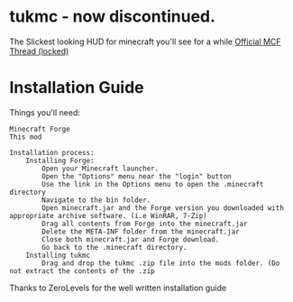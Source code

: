 tukmc - now discontinued.
===

The Slickest looking HUD for minecraft you'll see for a while [Official MCF Thread (locked)](http://www.minecraftforum.net/topic/1702641-)

Installation Guide
=====

Things you'll need:

    Minecraft Forge
    This mod

    Installation process:
        Installing Forge:
            Open your Minecraft launcher.
            Open the "Options" menu near the "login" button
            Use the link in the Options menu to open the .minecraft directory
            Navigate to the bin folder.
            Open minecraft.jar and the Forge version you downloaded with appropriate archive software. (i.e WinRAR, 7-Zip)
            Drag all contents from Forge into the minecraft.jar
            Delete the META-INF folder from the minecraft.jar
            Close both minecraft.jar and Forge download.
            Go back to the .minecraft directory.
        Installing tukmc
            Drag and drop the tukmc .zip file into the mods folder. (Do not extract the contents of the .zip

Thanks to ZeroLevels for the well written installation guide
